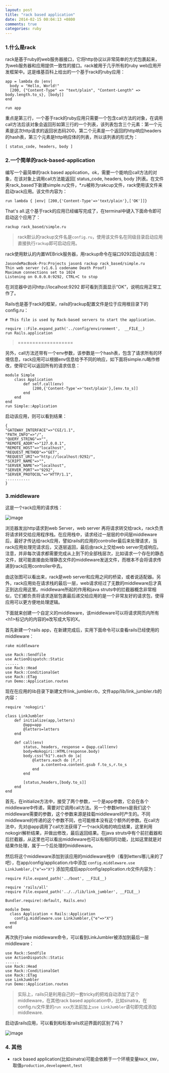 ```yaml
---
layout: post
title: "rack based application"
date: 2014-02-15 00:04:13 +0800
comments: true
categories: ruby
---
```


### 1.什么是rack

rack是基于ruby的web服务器接口，它将http协议以非常简单的方式包裹起来，为web服务器和应用提供一致性的接口。rack被用于几乎所有的ruby web应用开发框架中。这是维基百科上给出的一个基于rack的ruby应用：

	app = lambda do |env|
	  body = "Hello, World!"
	  [200, {"Content-Type" => "text/plain", "Content-Length" => body.length.to_s}, [body]]
	end
	 
	run app

重点是第三行，一个基于rack的ruby应用只需要一个包含call方法的对象，在调用call方法后该对象会返回形如第三行的一个列表，该列表包含三个元素：第一个元素是这次http请求的返回状态码200，第二个元素是一个返回的http响应headers的hash表，第三个元素是http响应体的列表，所以该列表的形式为：

	[ status_code, headers, body ]

<!-- more -->

### 2.一个简单的rack-based-application

编写一个最简单的rack based application，ok，需要一个能响应call方法的对象，在该对象上调用call方法能返回[ status_code, headers, body ]列表。在文件夹rack_based下新建simple.ru文件，*.ru被称为rakcup文件，rack使用该文件来启动rack应用。该文件内容为：

	run lambda { |env| [200,{'Content-Type'=>'text/plain'},['OK']]}

That's all.这个基于rack的应用已经编写完成了，在terminal中键入下面命令即可启动这个应用了：

	rackup rack_based/simple.ru

> rack默认的rackup文件名是`config.ru`，使用该文件名在同级目录启动应用直接执行`rackup`即可启动应用。

rack使用默认的内置WEBrick服务器，用rackup命令在端口9292启动该应用：

	JasondeMacBook-Pro:Projects jason$ rackup rack_based/simple.ru 
	Thin web server (v1.6.1 codename Death Proof)
	Maximum connections set to 1024
	Listening on 0.0.0.0:9292, CTRL+C to stop

在浏览器中访问http://localhost:9292 即可看到页面显示“OK”，说明应用正常工作了。

Rails也是基于rack的框架，rails的rackup配置文件是位于应用根目录下的config.ru：

	# This file is used by Rack-based servers to start the application.
	
	require ::File.expand_path('../config/environment',  __FILE__)
	run Rails.application

> ===================

另外，call方法还带有一个env参数，该参数是一个hash表，包含了请求所有的环境信息，rack应用可以根据env信息给予不同的响应，如下面将simple.ru略作修改，使得它可以返回所有的请求信息：

	module Simple
		class Application
			def self.call(env)
				[200,{'Content-Type'=>'text/plain'},[env.to_s]]
			end
		end
	end
	run Simple::Application

启动该应用，则可以看到结果：

```
{
"GATEWAY_INTERFACE"=>"CGI/1.1",
"PATH_INFO"=>"/",
"QUERY_STRING"=>"",
"REMOTE_ADDR"=>"127.0.0.1",
"REMOTE_HOST"=>"localhost",
"REQUEST_METHOD"=>"GET",
"REQUEST_URI"=>"http://localhost:9292/",
"SCRIPT_NAME"=>"",
"SERVER_NAME"=>"localhost",
"SERVER_PORT"=>"9292",
"SERVER_PROTOCOL"=>"HTTP/1.1",
...........
}
```

### 3.middleware

这是一个rack应用的请求栈：

![image](http://e.hiphotos.bdimg.com/album/s%3D550%3Bq%3D90%3Bc%3Dxiangce%2C100%2C100/sign=70915c2796eef01f491418c0d0c5e818/8d5494eef01f3a29e9eb308d9b25bc315c607c56.jpg?referer=639819647d3e6709e71770cfbc4c&x=.jpg)

浏览器发出http请求到web Server，web server 再将请求转交给rack，rack负责将请求转交给应用程序栈。在应用栈中，请求经过一层层的中间层middleware后，最好才传达给rack应用，譬如rails的应用的controller最后来处理请求，当rack应用处理完请求后，又逐层返回，最后由rack上交给web server完成响应。注意，并非每次请求都需要完成从上到下的全部栈层次，比如请求一个存在的静态文件，就可能直接由处理静态文件的middleware发送文件，而根本不会将请求传递到rack应用controller中去。

由这张图可以看出来，rack是web server和应用之间的桥梁，或者说适配器。另外，rack应用处在请求栈的最后一层，web请求经过了无数的middleware后才真正到达应用这里。middleware所起的作用和java struts中的拦截器概念非常相似，它们都负责将请求逐层包裹最后递交给应用的是一个非常友好的请求包，使得应用可以更方便地处理逻辑。
      
下面就来创建一个自定义的middleware，该middleware可以将请求网页内所有\<h1>标记内的内容的e改写成大写的X。

首先新建一个rails app，在新建完成后，实用下面命令可以查看rails已经使用的middleware：

	rake middleware
	
	use Rack::Sendfile
	use ActionDispatch::Static
	......
	use Rack::Head
	use Rack::ConditionalGet
	use Rack::ETag
	run Demo::Application.routes

现在在应用的lib目录下新建文件link_jumbler.rb，文件app/lib/link_jumbler.rb的内容：

	require 'nokogiri'
	
	class LinkJumbler
		def initialize(app,letters)
			@app=app
			@letters=letters
		end
	
		def call(env)
			status, headers, response = @app.call(env)
			body=Nokogiri::HTML(response.body)
			body.css("h1").each do |a|
				@letters.each do |f,r|
					a.content=a.content.gsub f.to_s,r.to_s
				end
			end
	
			[status,headers,[body.to_s]]
		end
	end

首先，在initialize方法中，接受了两个参数，一个是app参数，它会在各个middleware中传递，需要对它调用call方法。另一个参数letters是我们这个middleware需要的参数，这个参数来源是挂载middleware时产生的。不同middleware的传递的这个参数不同，也可能根本没有这个额外的参数。在call方法中，先对@app调用了call方法获得了一个rack风格的响应结果，这里利用nokogiri解析结果，并做出修改，最后返回结果。在java struts中有个前拦截器和后拦截器，从这里也可以看出middleware也可以有相同的功能，比如这里就是对结果作处理，属于一个后处理的middleware。

然后将这个middleware添加到该应用的middleware栈中（看到letters哪儿来的了吧），在app/config/application.rb中添加
`config.middleware.use LinkJumbler,{"e"=>"X"}`
添加完成后app/config/application.rb文件内容为：

	require File.expand_path('../boot', __FILE__)

	require 'rails/all'
	require File.expand_path('../../lib/link_jumbler', __FILE__)

	Bundler.require(:default, Rails.env)
	
	module Demo
	  class Application < Rails::Application
	    config.middleware.use LinkJumbler,{"e"=>"X"}
	  end
	end

再次执行rake middleware命令，可以看到LinkJumbler被添加到最后一层middleware：

	use Rack::Sendfile
	use ActionDispatch::Static
	......
	use Rack::Head
	use Rack::ConditionalGet
	use Rack::ETag
	use LinkJumbler
	run Demo::Application.routes
	
> 实际上，rails只是利用自己的一套tricky的把戏自动添加了这个middleware，在其他rack based application中，比如sinatra，在config.ru文件里的`run xxx`方法前加上`use LinkJumbler`语句即完成添加middleware.

启动该rails应用，可以看到和标准rails欢迎界面的区别了吗？

![image](http://b.hiphotos.bdimg.com/album/s%3D550%3Bq%3D90%3Bc%3Dxiangce%2C100%2C100/sign=513d3845adc379317968862cdbffc678/f636afc379310a559ad424b7b54543a983261084.jpg?referer=65c5a1751f950a7b2c227af4509b&x=.jpg)

### 4. 其他

* rack based application(比如sinatra)可能会依赖于一个环境变量`RACK_ENV`，取值`production,development,test`
